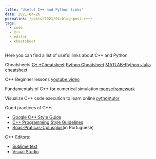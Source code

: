 ```yaml
---
title: 'Useful C++ and Python links'
date: 2021-04-26
permalink: /posts/2021/04/blog-post-c++/
tags:
  - code
  - c++
  - editor
  - cheatsheet
---
```


Here you can find a list of useful links about C++ and Python

Cheatsheets
<a href="https://www.codewithharry.com/blogpost/cpp-cheatsheet" target="_blank">C+ +Cheatsheet</a>
<a href="https://www.codewithharry.com/tutorial/python" target="_blank">Python Cheatsheet</a>
<a href="https://cheatsheets.quantecon.org" target="_blank">MATLAB–Python–Julia cheatsheet</a>

C++ Beginner lessons
<a href="https://www.youtube.com/watch?v=vLnPwxZdW4Y" target="_blank">youtube video</a>

Fundamentals of C++ for numerical simulation
<a href="https://mooseframework.inl.gov/help/c++/index.html" target="_blank">mooseframework</a>

Visualize C++ code execution to learn online
<a href="http://pythontutor.com/cpp.html#mode=edit" target="_blank">pythontutor</a>

Good practices of C++:
- <a href="https://google.github.io/styleguide/cppguide.html" target="_blank">Google C++ Style Guide</a>
- <a href="http://geosoft.no/development/cppstyle.html" target="_blank">C++ Programming Style Guidelines</a>
- <a href="https://github.com/kelvins/Boas-Praticas-Cplusplus" target="_blank">Boas-Praticas-Cplusplus</a>(in Portuguese)

C++ Editors:
- <a href="https://www.sublimetext.com/" target="_blank">Sublime text</a>
- <a href="https://code.visualstudio.com" target="_blank">Visual Studio</a>